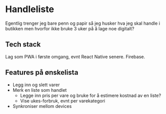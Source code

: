 # Handleliste

Egentlig trenger jeg bare penn og papir så jeg husker hva jeg skal handle i butikken men hvorfor ikke bruke 3 uker på å lage noe digitalt?

## Tech stack

Lag som PWA i første omgang, evnt React Native senere.
Firebase.

## Features på ønskelista

* Legg inn og slett varer
* Merk en liste som handlet
    * Legge inn pris per vare og bruke for å estimere kostnad av en liste?
    * Vise ukes-forbruk, evnt per varekategori
* Synkroniser mellom devices
